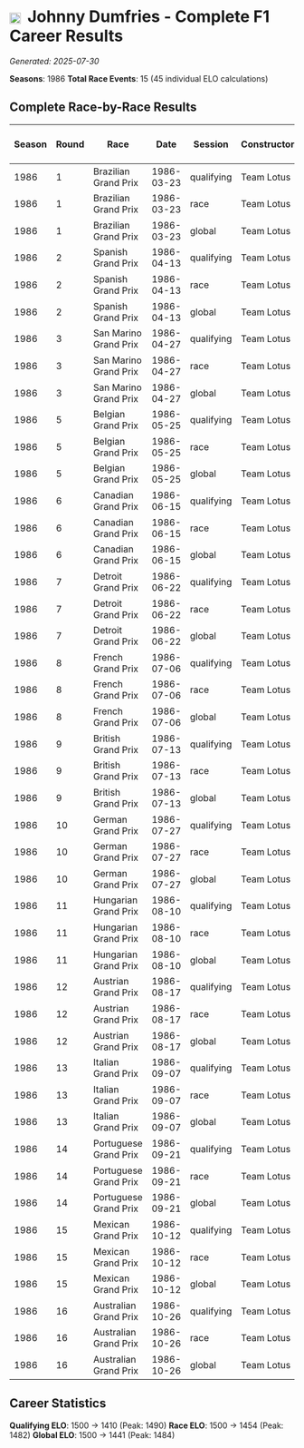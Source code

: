 # <img src="https://upload.wikimedia.org/wikipedia/commons/thumb/8/83/Flag_of_the_United_Kingdom_%283-5%29.svg/512px-Flag_of_the_United_Kingdom_%283-5%29.svg.png?20250726143817" alt="United Kingdom" width="20" height="auto" style="vertical-align: middle; margin-right: 5px;" onerror="this.outerHTML='🇬🇧'; this.style.marginRight='5px';"/> Johnny Dumfries - Complete F1 Career Results

*Generated: 2025-07-30*

**Seasons**: 1986
**Total Race Events**: 15 (45 individual ELO calculations)

## Complete Race-by-Race Results

| Season | Round | Race | Date | Session | Constructor | Position | Starting ELO | ELO Change | Final ELO | Teammate | Teammate Position | Teammate Starting ELO | Teammate ELO Change | Teammate Final ELO |
|--------|-------|------|------|---------|-------------|----------|--------------|------------|-----------|----------|-------------------|----------------------|---------------------|-------------------|
| 1986 | 1 | Brazilian Grand Prix | 1986-03-23 | qualifying | Team Lotus | 11 | 1500 | -10 | 1490 | <img src="https://upload.wikimedia.org/wikipedia/commons/0/05/Flag_of_Brazil.svg" alt="Brazil" width="20" height="auto" style="vertical-align: middle; margin-right: 5px;" onerror="this.outerHTML='🇧🇷'; this.style.marginRight='5px';"/> Ayrton Senna | 1 | N/A | N/A | N/A |
| 1986 | 1 | Brazilian Grand Prix | 1986-03-23 | race | Team Lotus | 9 | 1500 | -18 | 1482 | <img src="https://upload.wikimedia.org/wikipedia/commons/0/05/Flag_of_Brazil.svg" alt="Brazil" width="20" height="auto" style="vertical-align: middle; margin-right: 5px;" onerror="this.outerHTML='🇧🇷'; this.style.marginRight='5px';"/> Ayrton Senna | 2 | N/A | N/A | N/A |
| 1986 | 1 | Brazilian Grand Prix | 1986-03-23 | global | Team Lotus | Q:11/R:9 | 1500 | -16 | 1484 | <img src="https://upload.wikimedia.org/wikipedia/commons/0/05/Flag_of_Brazil.svg" alt="Brazil" width="20" height="auto" style="vertical-align: middle; margin-right: 5px;" onerror="this.outerHTML='🇧🇷'; this.style.marginRight='5px';"/> Ayrton Senna | Q:1/R:2 | N/A | N/A | N/A |
| 1986 | 2 | Spanish Grand Prix | 1986-04-13 | qualifying | Team Lotus | 10 | 1490 | -9 | 1482 | <img src="https://upload.wikimedia.org/wikipedia/commons/0/05/Flag_of_Brazil.svg" alt="Brazil" width="20" height="auto" style="vertical-align: middle; margin-right: 5px;" onerror="this.outerHTML='🇧🇷'; this.style.marginRight='5px';"/> Ayrton Senna | 1 | N/A | N/A | N/A |
| 1986 | 2 | Spanish Grand Prix | 1986-04-13 | race | Team Lotus | DNF | 1482 | N/A | 1482 | <img src="https://upload.wikimedia.org/wikipedia/commons/0/05/Flag_of_Brazil.svg" alt="Brazil" width="20" height="auto" style="vertical-align: middle; margin-right: 5px;" onerror="this.outerHTML='🇧🇷'; this.style.marginRight='5px';"/> Ayrton Senna | 1 | N/A | N/A | N/A |
| 1986 | 2 | Spanish Grand Prix | 1986-04-13 | global | Team Lotus | Q:10/R:DNF | 1484 | -3 | 1482 | <img src="https://upload.wikimedia.org/wikipedia/commons/0/05/Flag_of_Brazil.svg" alt="Brazil" width="20" height="auto" style="vertical-align: middle; margin-right: 5px;" onerror="this.outerHTML='🇧🇷'; this.style.marginRight='5px';"/> Ayrton Senna | Q:1/R:1 | N/A | N/A | N/A |
| 1986 | 3 | San Marino Grand Prix | 1986-04-27 | qualifying | Team Lotus | 17 | 1482 | -8 | 1474 | <img src="https://upload.wikimedia.org/wikipedia/commons/0/05/Flag_of_Brazil.svg" alt="Brazil" width="20" height="auto" style="vertical-align: middle; margin-right: 5px;" onerror="this.outerHTML='🇧🇷'; this.style.marginRight='5px';"/> Ayrton Senna | 1 | N/A | N/A | N/A |
| 1986 | 3 | San Marino Grand Prix | 1986-04-27 | race | Team Lotus | DNF | 1482 | N/A | 1482 | <img src="https://upload.wikimedia.org/wikipedia/commons/0/05/Flag_of_Brazil.svg" alt="Brazil" width="20" height="auto" style="vertical-align: middle; margin-right: 5px;" onerror="this.outerHTML='🇧🇷'; this.style.marginRight='5px';"/> Ayrton Senna | DNF | N/A | N/A | N/A |
| 1986 | 3 | San Marino Grand Prix | 1986-04-27 | global | Team Lotus | Q:17/R:DNF | 1482 | -2 | 1479 | <img src="https://upload.wikimedia.org/wikipedia/commons/0/05/Flag_of_Brazil.svg" alt="Brazil" width="20" height="auto" style="vertical-align: middle; margin-right: 5px;" onerror="this.outerHTML='🇧🇷'; this.style.marginRight='5px';"/> Ayrton Senna | Q:1/R:DNF | N/A | N/A | N/A |
| 1986 | 5 | Belgian Grand Prix | 1986-05-25 | qualifying | Team Lotus | 13 | 1474 | -7 | 1467 | <img src="https://upload.wikimedia.org/wikipedia/commons/0/05/Flag_of_Brazil.svg" alt="Brazil" width="20" height="auto" style="vertical-align: middle; margin-right: 5px;" onerror="this.outerHTML='🇧🇷'; this.style.marginRight='5px';"/> Ayrton Senna | 4 | N/A | N/A | N/A |
| 1986 | 5 | Belgian Grand Prix | 1986-05-25 | race | Team Lotus | DNF | 1482 | N/A | 1482 | <img src="https://upload.wikimedia.org/wikipedia/commons/0/05/Flag_of_Brazil.svg" alt="Brazil" width="20" height="auto" style="vertical-align: middle; margin-right: 5px;" onerror="this.outerHTML='🇧🇷'; this.style.marginRight='5px';"/> Ayrton Senna | 2 | N/A | N/A | N/A |
| 1986 | 5 | Belgian Grand Prix | 1986-05-25 | global | Team Lotus | Q:13/R:DNF | 1479 | -2 | 1477 | <img src="https://upload.wikimedia.org/wikipedia/commons/0/05/Flag_of_Brazil.svg" alt="Brazil" width="20" height="auto" style="vertical-align: middle; margin-right: 5px;" onerror="this.outerHTML='🇧🇷'; this.style.marginRight='5px';"/> Ayrton Senna | Q:4/R:2 | N/A | N/A | N/A |
| 1986 | 6 | Canadian Grand Prix | 1986-06-15 | qualifying | Team Lotus | 16 | 1467 | -7 | 1460 | <img src="https://upload.wikimedia.org/wikipedia/commons/0/05/Flag_of_Brazil.svg" alt="Brazil" width="20" height="auto" style="vertical-align: middle; margin-right: 5px;" onerror="this.outerHTML='🇧🇷'; this.style.marginRight='5px';"/> Ayrton Senna | 2 | N/A | N/A | N/A |
| 1986 | 6 | Canadian Grand Prix | 1986-06-15 | race | Team Lotus | DNF | 1482 | N/A | 1482 | <img src="https://upload.wikimedia.org/wikipedia/commons/0/05/Flag_of_Brazil.svg" alt="Brazil" width="20" height="auto" style="vertical-align: middle; margin-right: 5px;" onerror="this.outerHTML='🇧🇷'; this.style.marginRight='5px';"/> Ayrton Senna | 5 | N/A | N/A | N/A |
| 1986 | 6 | Canadian Grand Prix | 1986-06-15 | global | Team Lotus | Q:16/R:DNF | 1477 | -2 | 1475 | <img src="https://upload.wikimedia.org/wikipedia/commons/0/05/Flag_of_Brazil.svg" alt="Brazil" width="20" height="auto" style="vertical-align: middle; margin-right: 5px;" onerror="this.outerHTML='🇧🇷'; this.style.marginRight='5px';"/> Ayrton Senna | Q:2/R:5 | N/A | N/A | N/A |
| 1986 | 7 | Detroit Grand Prix | 1986-06-22 | qualifying | Team Lotus | 14 | 1460 | -6 | 1453 | <img src="https://upload.wikimedia.org/wikipedia/commons/0/05/Flag_of_Brazil.svg" alt="Brazil" width="20" height="auto" style="vertical-align: middle; margin-right: 5px;" onerror="this.outerHTML='🇧🇷'; this.style.marginRight='5px';"/> Ayrton Senna | 1 | N/A | N/A | N/A |
| 1986 | 7 | Detroit Grand Prix | 1986-06-22 | race | Team Lotus | 7 | 1482 | -15 | 1467 | <img src="https://upload.wikimedia.org/wikipedia/commons/0/05/Flag_of_Brazil.svg" alt="Brazil" width="20" height="auto" style="vertical-align: middle; margin-right: 5px;" onerror="this.outerHTML='🇧🇷'; this.style.marginRight='5px';"/> Ayrton Senna | 1 | N/A | N/A | N/A |
| 1986 | 7 | Detroit Grand Prix | 1986-06-22 | global | Team Lotus | Q:14/R:7 | 1475 | -12 | 1463 | <img src="https://upload.wikimedia.org/wikipedia/commons/0/05/Flag_of_Brazil.svg" alt="Brazil" width="20" height="auto" style="vertical-align: middle; margin-right: 5px;" onerror="this.outerHTML='🇧🇷'; this.style.marginRight='5px';"/> Ayrton Senna | Q:1/R:1 | N/A | N/A | N/A |
| 1986 | 8 | French Grand Prix | 1986-07-06 | qualifying | Team Lotus | 12 | 1453 | -6 | 1447 | <img src="https://upload.wikimedia.org/wikipedia/commons/0/05/Flag_of_Brazil.svg" alt="Brazil" width="20" height="auto" style="vertical-align: middle; margin-right: 5px;" onerror="this.outerHTML='🇧🇷'; this.style.marginRight='5px';"/> Ayrton Senna | 1 | N/A | N/A | N/A |
| 1986 | 8 | French Grand Prix | 1986-07-06 | race | Team Lotus | DNF | 1467 | N/A | 1467 | <img src="https://upload.wikimedia.org/wikipedia/commons/0/05/Flag_of_Brazil.svg" alt="Brazil" width="20" height="auto" style="vertical-align: middle; margin-right: 5px;" onerror="this.outerHTML='🇧🇷'; this.style.marginRight='5px';"/> Ayrton Senna | DNF | N/A | N/A | N/A |
| 1986 | 8 | French Grand Prix | 1986-07-06 | global | Team Lotus | Q:12/R:DNF | 1463 | -2 | 1461 | <img src="https://upload.wikimedia.org/wikipedia/commons/0/05/Flag_of_Brazil.svg" alt="Brazil" width="20" height="auto" style="vertical-align: middle; margin-right: 5px;" onerror="this.outerHTML='🇧🇷'; this.style.marginRight='5px';"/> Ayrton Senna | Q:1/R:DNF | N/A | N/A | N/A |
| 1986 | 9 | British Grand Prix | 1986-07-13 | qualifying | Team Lotus | 10 | 1447 | -6 | 1442 | <img src="https://upload.wikimedia.org/wikipedia/commons/0/05/Flag_of_Brazil.svg" alt="Brazil" width="20" height="auto" style="vertical-align: middle; margin-right: 5px;" onerror="this.outerHTML='🇧🇷'; this.style.marginRight='5px';"/> Ayrton Senna | 3 | N/A | N/A | N/A |
| 1986 | 9 | British Grand Prix | 1986-07-13 | race | Team Lotus | 7 | 1467 | N/A | 1467 | <img src="https://upload.wikimedia.org/wikipedia/commons/0/05/Flag_of_Brazil.svg" alt="Brazil" width="20" height="auto" style="vertical-align: middle; margin-right: 5px;" onerror="this.outerHTML='🇧🇷'; this.style.marginRight='5px';"/> Ayrton Senna | DNF | N/A | N/A | N/A |
| 1986 | 9 | British Grand Prix | 1986-07-13 | global | Team Lotus | Q:10/R:7 | 1461 | -2 | 1459 | <img src="https://upload.wikimedia.org/wikipedia/commons/0/05/Flag_of_Brazil.svg" alt="Brazil" width="20" height="auto" style="vertical-align: middle; margin-right: 5px;" onerror="this.outerHTML='🇧🇷'; this.style.marginRight='5px';"/> Ayrton Senna | Q:3/R:DNF | N/A | N/A | N/A |
| 1986 | 10 | German Grand Prix | 1986-07-27 | qualifying | Team Lotus | 12 | 1442 | -5 | 1437 | <img src="https://upload.wikimedia.org/wikipedia/commons/0/05/Flag_of_Brazil.svg" alt="Brazil" width="20" height="auto" style="vertical-align: middle; margin-right: 5px;" onerror="this.outerHTML='🇧🇷'; this.style.marginRight='5px';"/> Ayrton Senna | 3 | N/A | N/A | N/A |
| 1986 | 10 | German Grand Prix | 1986-07-27 | race | Team Lotus | DNF | 1467 | N/A | 1467 | <img src="https://upload.wikimedia.org/wikipedia/commons/0/05/Flag_of_Brazil.svg" alt="Brazil" width="20" height="auto" style="vertical-align: middle; margin-right: 5px;" onerror="this.outerHTML='🇧🇷'; this.style.marginRight='5px';"/> Ayrton Senna | 2 | N/A | N/A | N/A |
| 1986 | 10 | German Grand Prix | 1986-07-27 | global | Team Lotus | Q:12/R:DNF | 1459 | -1 | 1458 | <img src="https://upload.wikimedia.org/wikipedia/commons/0/05/Flag_of_Brazil.svg" alt="Brazil" width="20" height="auto" style="vertical-align: middle; margin-right: 5px;" onerror="this.outerHTML='🇧🇷'; this.style.marginRight='5px';"/> Ayrton Senna | Q:3/R:2 | N/A | N/A | N/A |
| 1986 | 11 | Hungarian Grand Prix | 1986-08-10 | qualifying | Team Lotus | 8 | 1437 | -5 | 1432 | <img src="https://upload.wikimedia.org/wikipedia/commons/0/05/Flag_of_Brazil.svg" alt="Brazil" width="20" height="auto" style="vertical-align: middle; margin-right: 5px;" onerror="this.outerHTML='🇧🇷'; this.style.marginRight='5px';"/> Ayrton Senna | 1 | N/A | N/A | N/A |
| 1986 | 11 | Hungarian Grand Prix | 1986-08-10 | race | Team Lotus | 5 | 1467 | -13 | 1454 | <img src="https://upload.wikimedia.org/wikipedia/commons/0/05/Flag_of_Brazil.svg" alt="Brazil" width="20" height="auto" style="vertical-align: middle; margin-right: 5px;" onerror="this.outerHTML='🇧🇷'; this.style.marginRight='5px';"/> Ayrton Senna | 2 | N/A | N/A | N/A |
| 1986 | 11 | Hungarian Grand Prix | 1986-08-10 | global | Team Lotus | Q:8/R:5 | 1458 | -11 | 1447 | <img src="https://upload.wikimedia.org/wikipedia/commons/0/05/Flag_of_Brazil.svg" alt="Brazil" width="20" height="auto" style="vertical-align: middle; margin-right: 5px;" onerror="this.outerHTML='🇧🇷'; this.style.marginRight='5px';"/> Ayrton Senna | Q:1/R:2 | N/A | N/A | N/A |
| 1986 | 12 | Austrian Grand Prix | 1986-08-17 | qualifying | Team Lotus | 15 | 1432 | -5 | 1427 | <img src="https://upload.wikimedia.org/wikipedia/commons/0/05/Flag_of_Brazil.svg" alt="Brazil" width="20" height="auto" style="vertical-align: middle; margin-right: 5px;" onerror="this.outerHTML='🇧🇷'; this.style.marginRight='5px';"/> Ayrton Senna | 8 | N/A | N/A | N/A |
| 1986 | 12 | Austrian Grand Prix | 1986-08-17 | race | Team Lotus | DNF | 1454 | N/A | 1454 | <img src="https://upload.wikimedia.org/wikipedia/commons/0/05/Flag_of_Brazil.svg" alt="Brazil" width="20" height="auto" style="vertical-align: middle; margin-right: 5px;" onerror="this.outerHTML='🇧🇷'; this.style.marginRight='5px';"/> Ayrton Senna | DNF | N/A | N/A | N/A |
| 1986 | 12 | Austrian Grand Prix | 1986-08-17 | global | Team Lotus | Q:15/R:DNF | 1447 | -1 | 1446 | <img src="https://upload.wikimedia.org/wikipedia/commons/0/05/Flag_of_Brazil.svg" alt="Brazil" width="20" height="auto" style="vertical-align: middle; margin-right: 5px;" onerror="this.outerHTML='🇧🇷'; this.style.marginRight='5px';"/> Ayrton Senna | Q:8/R:DNF | N/A | N/A | N/A |
| 1986 | 13 | Italian Grand Prix | 1986-09-07 | qualifying | Team Lotus | 17 | 1427 | -4 | 1422 | <img src="https://upload.wikimedia.org/wikipedia/commons/0/05/Flag_of_Brazil.svg" alt="Brazil" width="20" height="auto" style="vertical-align: middle; margin-right: 5px;" onerror="this.outerHTML='🇧🇷'; this.style.marginRight='5px';"/> Ayrton Senna | 5 | N/A | N/A | N/A |
| 1986 | 13 | Italian Grand Prix | 1986-09-07 | race | Team Lotus | DNF | 1454 | N/A | 1454 | <img src="https://upload.wikimedia.org/wikipedia/commons/0/05/Flag_of_Brazil.svg" alt="Brazil" width="20" height="auto" style="vertical-align: middle; margin-right: 5px;" onerror="this.outerHTML='🇧🇷'; this.style.marginRight='5px';"/> Ayrton Senna | DNF | N/A | N/A | N/A |
| 1986 | 13 | Italian Grand Prix | 1986-09-07 | global | Team Lotus | Q:17/R:DNF | 1446 | -1 | 1444 | <img src="https://upload.wikimedia.org/wikipedia/commons/0/05/Flag_of_Brazil.svg" alt="Brazil" width="20" height="auto" style="vertical-align: middle; margin-right: 5px;" onerror="this.outerHTML='🇧🇷'; this.style.marginRight='5px';"/> Ayrton Senna | Q:5/R:DNF | N/A | N/A | N/A |
| 1986 | 14 | Portuguese Grand Prix | 1986-09-21 | qualifying | Team Lotus | 15 | 1422 | -4 | 1418 | <img src="https://upload.wikimedia.org/wikipedia/commons/0/05/Flag_of_Brazil.svg" alt="Brazil" width="20" height="auto" style="vertical-align: middle; margin-right: 5px;" onerror="this.outerHTML='🇧🇷'; this.style.marginRight='5px';"/> Ayrton Senna | 1 | N/A | N/A | N/A |
| 1986 | 14 | Portuguese Grand Prix | 1986-09-21 | race | Team Lotus | 9 | 1454 | N/A | 1454 | <img src="https://upload.wikimedia.org/wikipedia/commons/0/05/Flag_of_Brazil.svg" alt="Brazil" width="20" height="auto" style="vertical-align: middle; margin-right: 5px;" onerror="this.outerHTML='🇧🇷'; this.style.marginRight='5px';"/> Ayrton Senna | DNF | N/A | N/A | N/A |
| 1986 | 14 | Portuguese Grand Prix | 1986-09-21 | global | Team Lotus | Q:15/R:9 | 1444 | -1 | 1443 | <img src="https://upload.wikimedia.org/wikipedia/commons/0/05/Flag_of_Brazil.svg" alt="Brazil" width="20" height="auto" style="vertical-align: middle; margin-right: 5px;" onerror="this.outerHTML='🇧🇷'; this.style.marginRight='5px';"/> Ayrton Senna | Q:1/R:DNF | N/A | N/A | N/A |
| 1986 | 15 | Mexican Grand Prix | 1986-10-12 | qualifying | Team Lotus | 17 | 1418 | -4 | 1414 | <img src="https://upload.wikimedia.org/wikipedia/commons/0/05/Flag_of_Brazil.svg" alt="Brazil" width="20" height="auto" style="vertical-align: middle; margin-right: 5px;" onerror="this.outerHTML='🇧🇷'; this.style.marginRight='5px';"/> Ayrton Senna | 1 | N/A | N/A | N/A |
| 1986 | 15 | Mexican Grand Prix | 1986-10-12 | race | Team Lotus | DNF | 1454 | N/A | 1454 | <img src="https://upload.wikimedia.org/wikipedia/commons/0/05/Flag_of_Brazil.svg" alt="Brazil" width="20" height="auto" style="vertical-align: middle; margin-right: 5px;" onerror="this.outerHTML='🇧🇷'; this.style.marginRight='5px';"/> Ayrton Senna | 3 | N/A | N/A | N/A |
| 1986 | 15 | Mexican Grand Prix | 1986-10-12 | global | Team Lotus | Q:17/R:DNF | 1443 | -1 | 1442 | <img src="https://upload.wikimedia.org/wikipedia/commons/0/05/Flag_of_Brazil.svg" alt="Brazil" width="20" height="auto" style="vertical-align: middle; margin-right: 5px;" onerror="this.outerHTML='🇧🇷'; this.style.marginRight='5px';"/> Ayrton Senna | Q:1/R:3 | N/A | N/A | N/A |
| 1986 | 16 | Australian Grand Prix | 1986-10-26 | qualifying | Team Lotus | 14 | 1414 | -4 | 1410 | <img src="https://upload.wikimedia.org/wikipedia/commons/0/05/Flag_of_Brazil.svg" alt="Brazil" width="20" height="auto" style="vertical-align: middle; margin-right: 5px;" onerror="this.outerHTML='🇧🇷'; this.style.marginRight='5px';"/> Ayrton Senna | 3 | N/A | N/A | N/A |
| 1986 | 16 | Australian Grand Prix | 1986-10-26 | race | Team Lotus | 6 | 1454 | N/A | 1454 | <img src="https://upload.wikimedia.org/wikipedia/commons/0/05/Flag_of_Brazil.svg" alt="Brazil" width="20" height="auto" style="vertical-align: middle; margin-right: 5px;" onerror="this.outerHTML='🇧🇷'; this.style.marginRight='5px';"/> Ayrton Senna | DNF | N/A | N/A | N/A |
| 1986 | 16 | Australian Grand Prix | 1986-10-26 | global | Team Lotus | Q:14/R:6 | 1442 | -1 | 1441 | <img src="https://upload.wikimedia.org/wikipedia/commons/0/05/Flag_of_Brazil.svg" alt="Brazil" width="20" height="auto" style="vertical-align: middle; margin-right: 5px;" onerror="this.outerHTML='🇧🇷'; this.style.marginRight='5px';"/> Ayrton Senna | Q:3/R:DNF | N/A | N/A | N/A |

## Career Statistics

**Qualifying ELO**: 1500 → 1410 (Peak: 1490)
**Race ELO**: 1500 → 1454 (Peak: 1482)
**Global ELO**: 1500 → 1441 (Peak: 1484)

